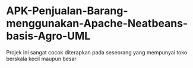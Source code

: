 # APK-Penjualan-Barang-menggunakan-Apache-Neatbeans-basis-Agro-UML
Projek ini sangat cocok diterapkan pada seseorang yang mempunyai toko berskala kecil maupun besar 
